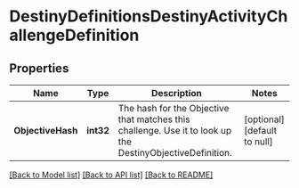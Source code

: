 # DestinyDefinitionsDestinyActivityChallengeDefinition

## Properties
Name | Type | Description | Notes
------------ | ------------- | ------------- | -------------
**ObjectiveHash** | **int32** | The hash for the Objective that matches this challenge. Use it to look up the DestinyObjectiveDefinition. | [optional] [default to null]

[[Back to Model list]](../README.md#documentation-for-models) [[Back to API list]](../README.md#documentation-for-api-endpoints) [[Back to README]](../README.md)


